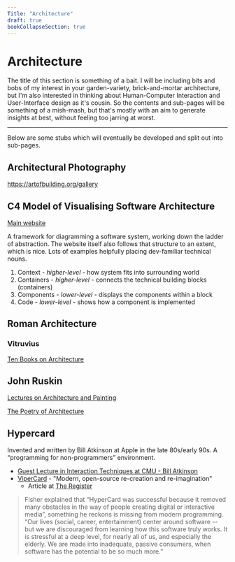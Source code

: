 ```yaml
---
Title: "Architecture"
draft: true
bookCollapseSection: true
---
```


# Architecture

The title of this section is something of a bait. I will be including bits and bobs of my interest in your garden-variety, brick-and-mortar architecture, but I'm also interested in thinking about Human-Computer Interaction and User-Interface design as it's cousin. So the contents and sub-pages will be something of a mish-mash, but that's mostly with an aim to generate insights at best, without feeling too jarring at worst.

---

Below are some stubs which will eventually be developed and split out into sub-pages.

## Architectural Photography

https://artofbuilding.org/gallery

## C4 Model of Visualising Software Architecture

[Main website](https://c4model.com/)

A framework for diagramming a software system, working down the ladder of abstraction. The website itself also follows that structure to an extent, which is nice. Lots of examples helpfully placing dev-familiar technical nouns. 

1. Context - *higher-level* - how system fits into surrounding world
2. Containers - *higher-level* - connects the technical building blocks (containers)
3. Components - *lower-level* - displays the components within a block
4. Code - *lower-level* - shows how a component is implemented

## Roman Architecture

### Vitruvius

[Ten Books on Architecture](http://www.gutenberg.org/files/20239/20239-h/20239-h.htm)

## John Ruskin

[Lectures on Architecture and Painting](http://www.gutenberg.org/files/23593/23593-h/23593-h.htm)

[The Poetry of Architecture](http://www.gutenberg.org/files/17774/17774-h/17774-h.htm)

## Hypercard

Invented and written by Bill Atkinson at Apple in the late 80s/early 90s. A “programming for non-programmers” environment.

- [Guest Lecture in Interaction Techniques at CMU - Bill Atkinson](https://scs.hosted.panopto.com/Panopto/Pages/Viewer.aspx?id=25053106-2187-4cde-9981-a9eb002aa4e8)
- [ViperCard](https://www.vipercard.net/) - "Modern, open-source re-creation and re-imagination"
  - Article at [The Register](https://www.theregister.co.uk/2018/03/27/mac_fans_eyes_mist_over_someones_recreating_hypercard/)
> Fisher explained that “HyperCard was successful because it removed many obstacles in the way of people creating digital or interactive media”, something he reckons is missing from modern programming.
> “Our lives (social, career, entertainment) center around software -- but we are discouraged from learning how this software truly works. It is stressful at a deep level, for nearly all of us, and especially the elderly. We are made into inadequate, passive consumers, when software has the potential to be so much more.”

